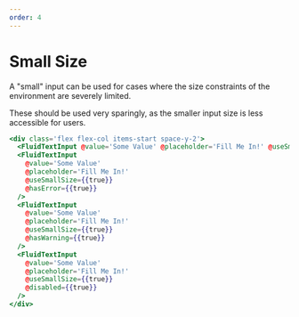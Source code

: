 ```yaml
---
order: 4
---
```


# Small Size

A "small" input can be used for cases where the size constraints of the environment are severely limited.

These should be used very sparingly, as the smaller input size is less accessible for users.

```hbs template
<div class='flex flex-col items-start space-y-2'>
  <FluidTextInput @value='Some Value' @placeholder='Fill Me In!' @useSmallSize={{true}} />
  <FluidTextInput
    @value='Some Value'
    @placeholder='Fill Me In!'
    @useSmallSize={{true}}
    @hasError={{true}}
  />
  <FluidTextInput
    @value='Some Value'
    @placeholder='Fill Me In!'
    @useSmallSize={{true}}
    @hasWarning={{true}}
  />
  <FluidTextInput
    @value='Some Value'
    @placeholder='Fill Me In!'
    @useSmallSize={{true}}
    @disabled={{true}}
  />
</div>
```
